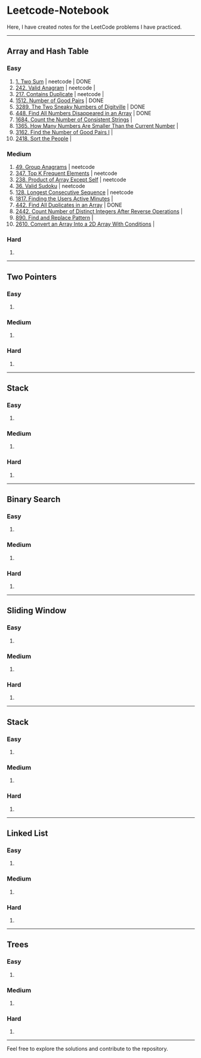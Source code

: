 # Leetcode-Notebook

Here, I have created notes for the LeetCode problems I have practiced.

---

## Array and Hash Table

### Easy

1. [1. Two Sum](https://leetcode.com/problems/two-sum/description/?envType=problem-list-v2&envId=array) | neetcode | DONE
2. [242. Valid Anagram](https://leetcode.com/problems/valid-anagram/description/) | neetcode |
3. [217. Contains Duplicate](https://leetcode.com/problems/contains-duplicate/description/) | neetcode |
4. [1512. Number of Good Pairs](https://leetcode.com/problems/number-of-good-pairs/description/) | DONE
5. [3289. The Two Sneaky Numbers of Digitville](https://leetcode.com/problems/the-two-sneaky-numbers-of-digitville/description/) | DONE
6. [448. Find All Numbers Disappeared in an Array](https://leetcode.com/problems/find-all-numbers-disappeared-in-an-array/description/) | DONE
7. [1684. Count the Number of Consistent Strings](https://leetcode.com/problems/count-the-number-of-consistent-strings/description/) |
8. [1365. How Many Numbers Are Smaller Than the Current Number](https://leetcode.com/problems/how-many-numbers-are-smaller-than-the-current-number/description/) |
9. [3162. Find the Number of Good Pairs I](https://leetcode.com/problems/find-the-number-of-good-pairs-i/description/) |
10. [2418. Sort the People](https://leetcode.com/problems/sort-the-people/) |

### Medium

1. [49. Group Anagrams](https://leetcode.com/problems/group-anagrams/description/) | neetcode
2. [347. Top K Frequent Elements](https://leetcode.com/problems/top-k-frequent-elements/description/) | neetcode
3. [238. Product of Array Except Self](https://leetcode.com/problems/product-of-array-except-self/description/) | neetcode
4. [36. Valid Sudoku](https://leetcode.com/problems/valid-sudoku/description/) | neetcode
5. [128. Longest Consecutive Sequence](https://leetcode.com/problems/longest-consecutive-sequence/description/) | neetcode
6. [1817. Finding the Users Active Minutes](https://leetcode.com/problems/finding-the-users-active-minutes/description/) |
7. [442. Find All Duplicates in an Array](https://leetcode.com/problems/find-all-duplicates-in-an-array/description/) | DONE
8. [2442. Count Number of Distinct Integers After Reverse Operations](https://leetcode.com/problems/count-number-of-distinct-integers-after-reverse-operations/description/) |
9. [890. Find and Replace Pattern](https://leetcode.com/problems/find-and-replace-pattern/description/) |
10. [2610. Convert an Array Into a 2D Array With Conditions](https://leetcode.com/problems/convert-an-array-into-a-2d-array-with-conditions/description/) |

### Hard

1.

---

## Two Pointers

### Easy

1.

### Medium

1.

### Hard

1.

---

## Stack

### Easy

1.

### Medium

1.

### Hard

1.

---

## Binary Search

### Easy

1.

### Medium

1.

### Hard

1.

---

## Sliding Window

### Easy

1.

### Medium

1.

### Hard

1.

---

## Stack

### Easy

1.

### Medium

1.

### Hard

1.

---

## Linked List

### Easy

1.

### Medium

1.

### Hard

1.

---

## Trees

### Easy

1.

### Medium

1.

### Hard

1.

---

Feel free to explore the solutions and contribute to the repository.
